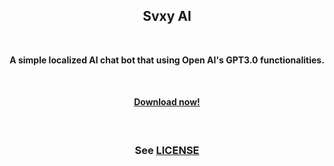 <h2 align=center>Svxy AI</h2>

<br>

<p align=center><b>A simple localized AI chat bot that using Open AI's GPT3.0 functionalities.</b></p>

<br>

<h4 align=center><b><a href='https://github.com/Svxy/Svxy-AI/releases/latest'>Download now!</a></b></h4>

<br>

<h3 align=center>See <a href=-'./LICENSE'>LICENSE</a></h3>